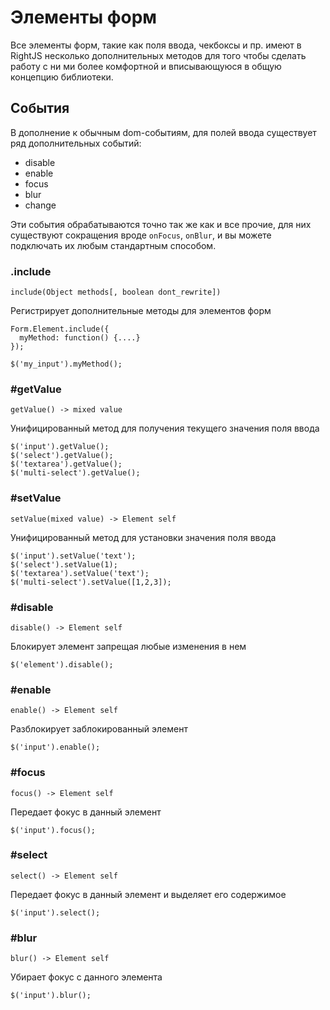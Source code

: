 # Элементы форм

Все элементы форм, такие как поля ввода, чекбоксы и пр. имеют в RightJS
несколько дополнительных методов для того чтобы сделать работу с ни ми более
комфортной и вписывающуюся в общую концепцию библиотеки.

## События

В дополнение к обычным dom-событиям, для полей ввода существует ряд
дополнительных событий:

* disable
* enable
* focus
* blur
* change

Эти события обрабатываются точно так же как и все прочие, для них существуют
сокращения вроде `onFocus`, `onBlur`, и вы можете подключать их любым стандартным
способом.



### .include

    include(Object methods[, boolean dont_rewrite])

Регистрирует дополнительные методы для элементов форм

    Form.Element.include({
      myMethod: function() {....}
    });

    $('my_input').myMethod();



### #getValue

    getValue() -> mixed value

Унифицированный метод для получения текущего значения поля ввода

    $('input').getValue();
    $('select').getValue();
    $('textarea').getValue();
    $('multi-select').getValue();


### #setValue

    setValue(mixed value) -> Element self

Унифицированный метод для установки значения поля ввода

    $('input').setValue('text');
    $('select').setValue(1);
    $('textarea').setValue('text');
    $('multi-select').setValue([1,2,3]);


### #disable

    disable() -> Element self

Блокирует элемент запрещая любые изменения в нем

    $('element').disable();


### #enable

    enable() -> Element self

Разблокирует заблокированный элемент

    $('input').enable();


### #focus

    focus() -> Element self

Передает фокус в данный элемент

    $('input').focus();


### #select

    select() -> Element self

Передает фокус в данный элемент и выделяет его содержимое

    $('input').select();


### #blur

    blur() -> Element self

Убирает фокус с данного элемента

    $('input').blur();


